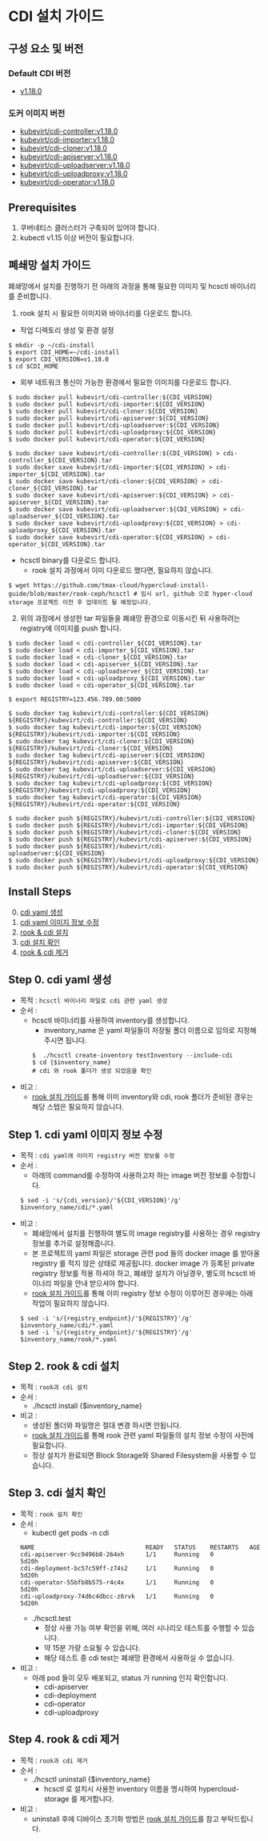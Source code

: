 # CDI 설치 가이드

## 구성 요소 및 버전

### Default CDI 버전

- [v1.18.0](https://github.com/kubevirt/containerized-data-importer/releases/tag/v1.18.0)

### 도커 이미지 버전

- [kubevirt/cdi-controller:v1.18.0](https://hub.docker.com/layers/kubevirt/cdi-controller/v1.18.0/images/sha256-6b299f2e9e369df47cb0719852a0a215cf839c8bf6fd5e80ad86c1416ec5696b?context=explore)
- [kubevirt/cdi-importer:v1.18.0](https://hub.docker.com/layers/kubevirt/cdi-importer/v1.18.0/images/sha256-fab487728cb01678e6e7f09bae28bc063b2b2f36191820ff1b308ff9f6d74f08?context=explore)
- [kubevirt/cdi-cloner:v1.18.0](https://hub.docker.com/layers/kubevirt/cdi-cloner/v1.18.0/images/sha256-5bc95c4a009bd07d743a120f7816ba6bdf82280824fd5a2c655f13223e1b0b4e?context=explore)
- [kubevirt/cdi-apiserver:v1.18.0](https://hub.docker.com/layers/kubevirt/cdi-apiserver/v1.18.0/images/sha256-c7c1ae718d266fd83ff29907f45ca3f97b2f828e4ccac09bf9a74dfe2f7d0f4a?context=explore)
- [kubevirt/cdi-uploadserver:v1.18.0](https://hub.docker.com/layers/kubevirt/cdi-uploadserver/v1.18.0/images/sha256-77152d2e66d332bfac0abcb7a05c550e20404d0d8c44ee6709fb7a4e153cd6ac?context=explore)
- [kubevirt/cdi-uploadproxy:v1.18.0](https://hub.docker.com/layers/kubevirt/cdi-uploadproxy/v1.18.0/images/sha256-eab971766f92f1e71d78dc425b15d04828fc10e4fbe7b6021c41a906199e6919?context=explore)
- [kubevirt/cdi-operator:v1.18.0](https://hub.docker.com/layers/kubevirt/cdi-operator/v1.18.0/images/sha256-e05c065407733676e01f5ec5deeca4cf93a8d78e9f42d315a20baaa30d6e3216?context=explore)

## Prerequisites

1. 쿠버네티스 클러스터가 구축되어 있어야 합니다.
2. kubectl v1.15 이상 버전이 필요합니다.

## 폐쇄망 설치 가이드

폐쇄망에서 설치를 진행하기 전 아래의 과정을 통해 필요한 이미지 및 hcsctl 바이너리를 준비합니다.

1. rook 설치 시 필요한 이미지와 바이너리를 다운로드 합니다.
  - 작업 디렉토리 생성 및 환경 설정
  ``` shell
  $ mkdir -p ~/cdi-install
  $ export CDI_HOME=~/cdi-install
  $ export CDI_VERSION=v1.18.0
  $ cd $CDI_HOME
  ```

  - 외부 네트워크 통신이 가능한 환경에서 필요한 이미지를 다운로드 합니다.
  ```shell
  $ sudo docker pull kubevirt/cdi-controller:${CDI_VERSION}
  $ sudo docker pull kubevirt/cdi-importer:${CDI_VERSION}
  $ sudo docker pull kubevirt/cdi-cloner:${CDI_VERSION}
  $ sudo docker pull kubevirt/cdi-apiserver:${CDI_VERSION}
  $ sudo docker pull kubevirt/cdi-uploadserver:${CDI_VERSION}
  $ sudo docker pull kubevirt/cdi-uploadproxy:${CDI_VERSION}
  $ sudo docker pull kubevirt/cdi-operator:${CDI_VERSION}
  
  $ sudo docker save kubevirt/cdi-controller:${CDI_VERSION} > cdi-controller_${CDI_VERSION}.tar
  $ sudo docker save kubevirt/cdi-importer:${CDI_VERSION} > cdi-importer_${CDI_VERSION}.tar
  $ sudo docker save kubevirt/cdi-cloner:${CDI_VERSION} > cdi-cloner_${CDI_VERSION}.tar
  $ sudo docker save kubevirt/cdi-apiserver:${CDI_VERSION} > cdi-apiserver_${CDI_VERSION}.tar
  $ sudo docker save kubevirt/cdi-uploadserver:${CDI_VERSION} > cdi-uploadserver_${CDI_VERSION}.tar
  $ sudo docker save kubevirt/cdi-uploadproxy:${CDI_VERSION} > cdi-uploadproxy_${CDI_VERSION}.tar
  $ sudo docker save kubevirt/cdi-operator:${CDI_VERSION} > cdi-operator_${CDI_VERSION}.tar
  ```

  - hcsctl binary를 다운로드 합니다.
    - rook 설치 과정에서 이미 다운로드 했다면, 필요하지 않습니다.
  ``` shell
  $ wget https://github.com/tmax-cloud/hypercloud-install-guide/blob/master/rook-ceph/hcsctl # 임시 url, github 으로 hyper-cloud storage 프로젝트 이전 후 업데이트 될 예정입니다.
  ```

2. 위의 과정에서 생성한 tar 파일들을 폐쇄망 환경으로 이동시킨 뒤 사용하려는 registry에 이미지를 push 합니다.

``` shell
$ sudo docker load < cdi-controller_${CDI_VERSION}.tar
$ sudo docker load < cdi-importer_${CDI_VERSION}.tar
$ sudo docker load < cdi-cloner_${CDI_VERSION}.tar
$ sudo docker load < cdi-apiserver_${CDI_VERSION}.tar
$ sudo docker load < cdi-uploadserver_${CDI_VERSION}.tar
$ sudo docker load < cdi-uploadproxy_${CDI_VERSION}.tar
$ sudo docker load < cdi-operator_${CDI_VERSION}.tar

$ export REGISTRY=123.456.789.00:5000

$ sudo docker tag kubevirt/cdi-controller:${CDI_VERSION} ${REGISTRY}/kubevirt/cdi-controller:${CDI_VERSION}
$ sudo docker tag kubevirt/cdi-importer:${CDI_VERSION} ${REGISTRY}/kubevirt/cdi-importer:${CDI_VERSION}
$ sudo docker tag kubevirt/cdi-cloner:${CDI_VERSION} ${REGISTRY}/kubevirt/cdi-cloner:${CDI_VERSION}
$ sudo docker tag kubevirt/cdi-apiserver:${CDI_VERSION} ${REGISTRY}/kubevirt/cdi-apiserver:${CDI_VERSION}
$ sudo docker tag kubevirt/cdi-uploadserver:${CDI_VERSION} ${REGISTRY}/kubevirt/cdi-uploadserver:${CDI_VERSION}
$ sudo docker tag kubevirt/cdi-uploadproxy:${CDI_VERSION} ${REGISTRY}/kubevirt/cdi-uploadproxy:${CDI_VERSION}
$ sudo docker tag kubevirt/cdi-operator:${CDI_VERSION} ${REGISTRY}/kubevirt/cdi-operator:${CDI_VERSION}

$ sudo docker push ${REGISTRY}/kubevirt/cdi-controller:${CDI_VERSION}
$ sudo docker push ${REGISTRY}/kubevirt/cdi-importer:${CDI_VERSION}
$ sudo docker push ${REGISTRY}/kubevirt/cdi-cloner:${CDI_VERSION}
$ sudo docker push ${REGISTRY}/kubevirt/cdi-apiserver:${CDI_VERSION}
$ sudo docker push ${REGISTRY}/kubevirt/cdi-uploadserver:${CDI_VERSION}
$ sudo docker push ${REGISTRY}/kubevirt/cdi-uploadproxy:${CDI_VERSION}
$ sudo docker push ${REGISTRY}/kubevirt/cdi-operator:${CDI_VERSION}
```

## Install Steps

0. [cdi yaml 생성](#Step-0-cdi-yaml-생성)
1. [cdi yaml 이미지 정보 수정](#Step-1-cdi-yaml-이미지-정보-수정)
2. [rook & cdi 설치](#Step-2-rook--cdi-설치)
3. [cdi 설치 확인](#Step-3-cdi-설치-확인)
4. [rook & cdi 제거](#Step-4-rook--cdi-제거)

## Step 0. cdi yaml 생성

- 목적 : `hcsctl 바이너리 파일로 cdi 관련 yaml 생성`
- 순서 : 
  - hcsctl 바이너리를 사용하여 inventory를 생성합니다.
    - inventory_name 은 yaml 파일들이 저장될 폴더 이름으로 임의로 지정해주시면 됩니다.
    ``` shell
	$  ./hcsctl create-inventory testInventory --include-cdi
	$ cd {$inventory_name}
	# cdi 와 rook 폴더가 생성 되었음을 확인
	```
- 비고 :
  - [rook 설치 가이드](../../rook-ceph/README.md)를 통해 이미 inventory와 cdi, rook 폴더가 준비된 경우는 해당 스텝은 필요하지 않습니다.

## Step 1. cdi yaml 이미지 정보 수정

- 목적 : `cdi yaml에 이미지 registry 버전 정보를 수정`
- 순서 : 
  - 아래의 command를 수정하여 사용하고자 하는 image 버전 정보를 수정합니다.
  ``` shell
  $ sed -i 's/{cdi_version}/'${CDI_VERSION}'/g'  $inventory_name/cdi/*.yaml
  ```
- 비고 :
  - 폐쇄망에서 설치를 진행하여 별도의 image registry를 사용하는 경우 registry 정보를 추가로 설정해줍니다.
  - 본 프로젝트의 yaml 파일은 storage 관련 pod 들의 docker image 를 받아올 registry 를 적지 않은 상태로 제공됩니다. docker image 가 등록된 private registry 정보를 적용 하셔야 하고, 폐쇄망 설치가 아닐경우, 별도의 hcsctl 바이너리 파일을 안내 받으셔야 합니다. 
  - [rook 설치 가이드](../../rook-ceph/README.md)를 통해 이미 registry 정보 수정이 이루어진 경우에는 아래 작업이 필요하지 않습니다.
  ``` shell
  $ sed -i 's/{registry_endpoint}/'${REGISTRY}'/g' $inventory_name/cdi/*.yaml
  $ sed -i 's/{registry_endpoint}/'${REGISTRY}'/g'  $inventory_name/rook/*.yaml
  ```

## Step 2. rook & cdi 설치

- 목적 : `rook과 cdi 설치`
- 순서 : 
  - ./hcsctl install {$inventory_name}
- 비고 :
  - 생성된 폴더와 파일명은 절대 변경 하시면 안됩니다.
  - [rook 설치 가이드](../../rook-ceph/README.md)를 통해 rook 관련 yaml 파일들의 설치 정보 수정이 사전에 필요합니다.
  - 정상 설치가 완료되면 Block Storage와 Shared Filesystem을 사용할 수 있습니다.

## Step 3. cdi 설치 확인

- 목적 : `rook 설치 확인`
- 순서 : 
  - kubectl get pods -n cdi
  ``` shell
  NAME                               READY   STATUS    RESTARTS   AGE
  cdi-apiserver-9cc9496b8-264xh      1/1     Running   0          5d20h
  cdi-deployment-bc57c59ff-z74s2     1/1     Running   0          5d20h
  cdi-operator-55bfb8b575-r4c4x      1/1     Running   0          5d20h
  cdi-uploadproxy-74d6c4dbcc-z6rvk   1/1     Running   0          5d20h
  ```
  - ./hcsctl.test
    - 정상 사용 가능 여부 확인을 위해, 여러 시나리오 테스트를 수행할 수 있습니다.
    - 약 15분 가량 소요될 수 있습니다.
	- 해당 테스트 중 cdi test는 폐쇄망 환경에서 사용하실 수 없습니다.
- 비고 :
  - 아래 pod 들이 모두 배포되고, status 가 running 인지 확인합니다.
    - cdi-apiserver
    - cdi-deployment
    - cdi-operator
    - cdi-uploadproxy

## Step 4. rook & cdi 제거

- 목적 : `rook과 cdi 제거`
- 순서 : 
  - ./hcsctl uninstall {$inventory_name}
	- hcsctl 로 설치시 사용한 inventory 이름을 명시하여 hypercloud-storage 를 제거합니다.
- 비고 :
  - uninstall 후에 디바이스 초기화 방법은 [rook 설치 가이드](../../rook-ceph/README.md)를 참고 부탁드립니다.

